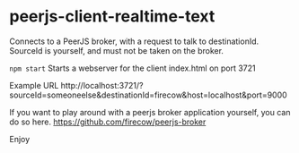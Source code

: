 # peerjs-client-realtime-text
Connects to a PeerJS broker, with a request to talk to destinationId.
SourceId is yourself, and must not be taken on the broker. 

`npm start`
Starts a webserver for the client index.html on port 3721

Example URL
http://localhost:3721/?sourceId=someoneelse&destinationId=firecow&host=localhost&port=9000

If you want to play around with a peerjs broker application yourself, you can do so here.
https://github.com/firecow/peerjs-broker

Enjoy 
